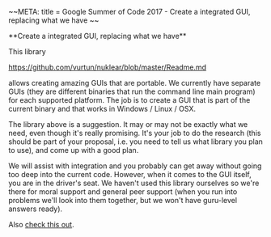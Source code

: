 \~\~META: title = Google Summer of Code 2017 - Create a integrated GUI,
replacing what we have \~\~

 **Create a integrated GUI, replacing what we have\*\*

This library

<https://github.com/vurtun/nuklear/blob/master/Readme.md>

allows creating amazing GUIs that are portable. We currently have
separate GUIs (they are different binaries that run the command line
main program) for each supported platform. The job is to create a GUI
that is part of the current binary and that works in Windows / Linux /
OSX.

The library above is a suggestion. It may or may not be exactly what we
need, even though it\'s really promising. It\'s your job to do the
research (this should be part of your proposal, i.e. you need to tell us
what library you plan to use), and come up with a good plan.

We will assist with integration and you probably can get away without
going too deep into the current code. However, when it comes to the GUI
itself, you are in the driver\'s seat. We haven\'t used this library
ourselves so we\'re there for moral support and general peer support
(when you run into problems we\'ll look into them together, but we
won\'t have guru-level answers ready).

Also [check this
out](https://gist.github.com/Izaron/6c5efc9f303d0630087d81c878f0a8ef).
